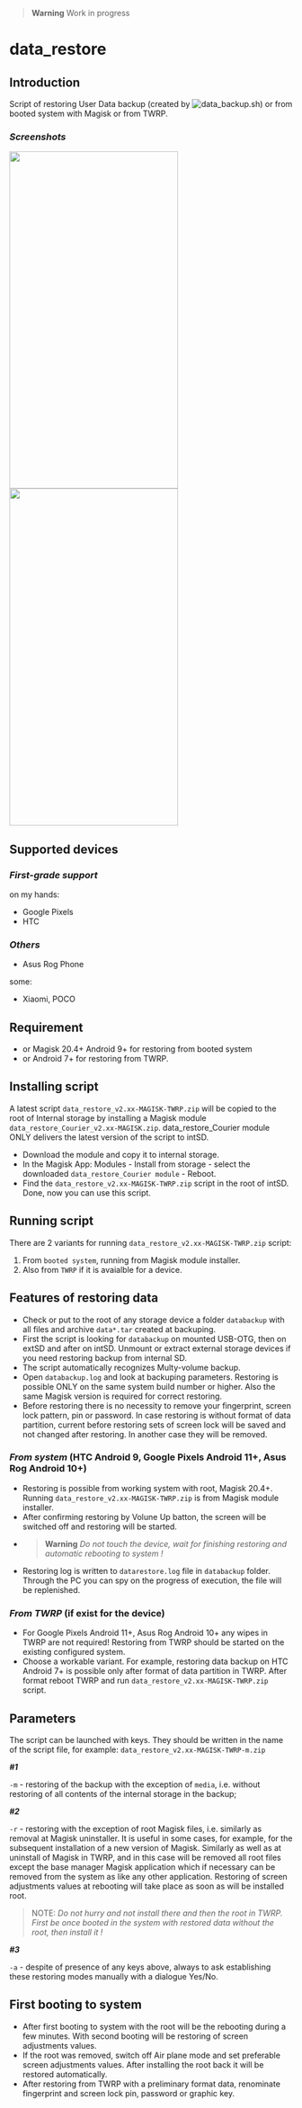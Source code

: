> **Warning** Work in progress

# data_restore

## Introduction
Script of restoring User Data backup (created by ![data_backup.sh](https://github.com/ziandzivan/data_backup)) or from booted system with Magisk or from TWRP.

### ***Screenshots***

<img width="300" height="600" src="https://raw.githubusercontent.com/ziandzivan/data_restore/main/assets/Screenshot_20230301-132028.png"> <img width="300" height="600" src="https://raw.githubusercontent.com/ziandzivan/data_restore/main/assets/Screenshot_2023-03-02-03-36-34.png">

## Supported devices  
  
### ***First-grade support***
  
on my hands:
- Google Pixels
- HTC
  
### ***Others***

- Asus Rog Phone
  
some:
- Xiaomi, POCO

## Requirement

- or Magisk 20.4+ Android 9+ for restoring from booted system
- or Android 7+ for restoring from TWRP.

## Installing script

A latest script `data_restore_v2.xx-MAGISK-TWRP.zip` will be copied to the root of Internal storage by installing a Magisk module `data_restore_Courier_v2.xx-MAGISK.zip`. data_restore_Courier module ONLY delivers the latest version of the script to intSD.
- Download the module and copy it to internal storage.
- In the Magisk App: Modules - Install from storage - select the downloaded `data_restore_Courier module` - Reboot. 
- Find the `data_restore_v2.xx-MAGISK-TWRP.zip` script in the root of intSD. Done, now you can use this script.

## Running script

There are 2 variants for running `data_restore_v2.xx-MAGISK-TWRP.zip` script:
1. From `booted system`, running from Magisk module installer.
2. Also from `TWRP` if it is avaialble for a device. 

## Features of restoring data

- Check or put to the root of any storage device a folder `databackup` with all files and archive `data*.tar` created at backuping.
- First the script is looking for `databackup` on mounted USB-OTG, then on extSD and after on intSD. Unmount or extract external storage devices if you need restoring backup from internal SD.
- The script automatically recognizes Multy-volume backup.
- Open `databackup.log` and look at backuping parameters. Restoring is possible ONLY on the same system build number or higher. Also the same Magisk version is required for correct restoring.
- Before restoring there is no necessity to remove your fingerprint, screen lock pattern, pin or password. In case restoring is without format of data partition, current before restoring sets of screen lock will be saved and not changed after restoring. In another case they will be removed.

### ***From system*** (HTC Android 9, Google Pixels Android 11+, Asus Rog Android 10+)
- Restoring is possible from working system with root, Magisk 20.4+. Running `data_restore_v2.xx-MAGISK-TWRP.zip` is from Magisk module installer. 
- After confirming restoring by Volune Up batton, the screen will be switched off and restoring will be started.
- > **Warning** _Do not touch the device, wait for finishing restoring and automatic rebooting to system !_ 
- Restoring log is written to `datarestore.log` file in `databackup` folder. Through the PC you can spy on the progress of execution, the file will be replenished.

### ***From TWRP*** (if exist for the device)
- For Google Pixels Android 11+, Asus Rog Android 10+ any wipes in TWRP are not required! Restoring from TWRP should be started on the existing configured system.
- Choose a workable variant. For example, restoring data backup on HTC Android 7+ is possible only after format of data partition in TWRP. After format reboot TWRP and run `data_restore_v2.xx-MAGISK-TWRP.zip` script.

## Parameters

The script can be launched with keys. They should be written in the name of the script file, for example: `data_restore_v2.xx-MAGISK-TWRP-m.zip`

***#1***

`-m` - restoring of the backup with the exception of `media`, i.e. without restoring of all contents of the internal storage in the backup;

***#2***

`-r` - restoring with the exception of root Magisk files, i.e. similarly as removal at Magisk uninstaller. It is useful in some cases, for example, for the subsequent installation of a new version of Magisk. Similarly as well as at uninstall of Magisk in TWRP, and in this case will be removed all root files except the base manager Magisk application which if necessary can be removed from the system as like any other application. Restoring of screen adjustments values at rebooting will take place as soon as will be installed root.
> NOTE: _Do not hurry and not install there and then the root in TWRP.  First be once booted in the system with restored data without the root, then install it !_

***#3***

`-a` - despite of presence of any keys above, always to ask establishing these restoring modes manually with a dialogue Yes/No.

## First booting to system

- After first booting to system with the root will be the rebooting during a few minutes. With second booting will be restoring of screen adjustments values.
- If the root was removed, switch off Air plane mode and set preferable screen adjustments values. After installing the root back it will be restored automatically.
- After restoring from TWRP with a preliminary format data, renominate fingerprint and screen lock pin, password or graphic key.

